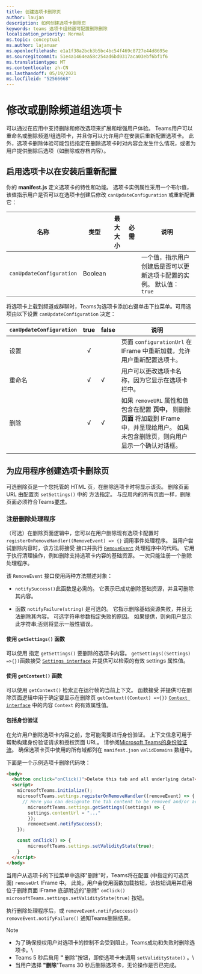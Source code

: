 ```yaml
---
title: 创建选项卡删除页
author: laujan
description: 如何创建选项卡删除页
keywords: teams 选项卡组频道可配置删除删除
localization_priority: Normal
ms.topic: conceptual
ms.author: lajanuar
ms.openlocfilehash: e1a1f38a2bcb3b5bc4bc54f469c8727e44d8695e
ms.sourcegitcommit: 51e4a1464ea58c254ad6bd0317aca03ebf6bf1f6
ms.translationtype: MT
ms.contentlocale: zh-CN
ms.lasthandoff: 05/19/2021
ms.locfileid: "52566668"
---
```

# <a name="modify-or-remove-a-channel-group-tab"></a>修改或删除频道组选项卡

可以通过在应用中支持删除和修改选项来扩展和增强用户体验。 Teams用户可以重命名或删除频道/组选项卡，并且你可以允许用户在安装后重新配置选项卡。 此外，选项卡删除体验可能包括指定在删除选项卡时对内容会发生什么情况，或者为用户提供删除后选项（如删除或存档内容）。

## <a name="enable-your-tab-to-be-reconfigured-after-installation"></a>启用选项卡以在安装后重新配置

你的 **manifest.js** 定义选项卡的特性和功能。 选项卡实例属性采用一个布尔值，该值指示用户是否可以在选项卡创建后修改 `canUpdateConfiguration` 或重新配置它：

|名称| 类型| 最大大小 | 必需 | 说明|
|---|---|---|---|---|
|`canUpdateConfiguration`|Boolean|||一个值，指示用户创建后是否可以更新选项卡配置的实例。 默认值： `true`|

将选项卡上载到频道或群聊时，Teams为选项卡添加右键单击下拉菜单。可用选项由以下设置 `canUpdateConfiguration` 决定：

| `canUpdateConfiguration`| true   | false | 说明 |
| ----------------------- | :----: | ----- | ----------- |
|     设置            |   √    |       |页面 `configurationUrl` 在 IFrame 中重新加载，允许用户重新配置选项卡。  |
|     重命名              |   √    |   √   | 用户可以更改选项卡名称，因为它显示在选项卡栏中。          |
|     删除              |   √    |   √   |  如果  `removeURL` 属性和值包含在配置 **页中，** 则删除 **页面** 将加载到 IFrame 中，并呈现给用户。 如果未包含删除页，则向用户显示一个确认对话框。          |
|||||

## <a name="create-a-tab-removal-page-for-your-application"></a>为应用程序创建选项卡删除页

可选删除页是一个您托管的 HTML 页，在删除选项卡时将显示该页。 删除页面 URL 由配置页 `setSettings()` 中的 方法指定。 与应用内的所有页面一样，删除页面必须符合Teams[要求](../../../tabs/how-to/tab-requirements.md)。

### <a name="register-a-remove-handler"></a>注册删除处理程序

（可选）在删除页面逻辑中，您可以在用户删除现有选项卡配置时 `registerOnRemoveHandler((RemoveEvent) => {}` 调用事件处理程序。 当用户尝试删除内容时，该方法将接受 接口并执行 [`RemoveEvent`](/javascript/api/@microsoft/teams-js/microsoftteams.settings.removeevent?view=msteams-client-js-latest&preserve-view=true) 处理程序中的代码。 它用于执行清理操作，例如删除支持选项卡内容的基础资源。 一次只能注册一个删除处理程序。

该 `RemoveEvent` 接口使用两种方法描述对象：

* `notifySuccess()`此函数是必需的。 它表示已成功删除基础资源，并且可删除其内容。

* 函数 `notifyFailure(string)` 是可选的。 它指示删除基础资源失败，并且无法删除其内容。 可选字符串参数指定失败的原因。 如果提供，则向用户显示此字符串;否则将显示一般性错误。

#### <a name="use-the-getsettings-function"></a>使用 `getSettings()` 函数

可以使用 指定 `getSettings()` 要删除的选项卡内容。 `getSettings((Settings) =>{})`函数接受 [`Settings interface`](/javascript/api/@microsoft/teams-js/microsoftteams.settings.settings?view=msteams-client-js-latest&preserve-view=true) 并提供可以检索的有效 settings 属性值。

#### <a name="use-the-getcontext-function"></a>使用 `getContext()` 函数

可以使用 `getContext()` 检索正在运行帧的当前上下文。 函数接受 并提供可在删除页面逻辑中用于确定要显示在删除页 `getContext((Context) =>{})` [`Context interface`](/javascript/api/@microsoft/teams-js/microsoftteams.context?view=msteams-client-js-latest&preserve-view=true) 中的内容 `Context` 的有效属性值。

#### <a name="include-authentication"></a>包括身份验证

在允许用户删除选项卡内容之前，您可能需要进行身份验证。 上下文信息可用于帮助构建身份验证请求和授权页面 URL。 请参阅[Microsoft Teams的身份验证流](~/tabs/how-to/authentication/auth-flow-tab.md)。 确保选项卡页中使用的所有域都列在 `manifest.json` `validDomains` 数组中。

下面是一个示例选项卡删除代码块：

```html
<body>
  <button onclick="onClick()">Delete this tab and all underlying data?</button>
  <script>
    microsoftTeams.initialize();
    microsoftTeams.settings.registerOnRemoveHandler((removeEvent) => {
      // Here you can designate the tab content to be removed and/or archived.
        microsoftTeams.settings.getSettings((settings) => {
        settings.contentUrl = "..."
        });
        removeEvent.notifySuccess();
    });

    const onClick() => {
        microsoftTeams.settings.setValidityState(true);
    }
  </script>
</body>

```

当用户从选项卡的下拉菜单中选择"删除"时，Teams将在配置 (中指定的可选页面) `removeUrl` IFrame 中。  此处，用户会使用函数加载按钮，该按钮调用并启用位于删除页面 IFrame 底部附近的"删除" `onClick()` `microsoftTeams.settings.setValidityState(true)` 按钮。 

执行删除处理程序后，或 `removeEvent.notifySuccess()` `removeEvent.notifyFailure()` 通知Teams删除结果。

>[!NOTE]
> * 为了确保授权用户对选项卡的控制不会受到阻止，Teams成功和失败时删除选项卡。\
> * Teams 5 秒后启用 **"** 删除"按钮，即使选项卡未调用 `setValidityState()` 。\
> * 当用户选择 **"删除**"Teams 30 秒后删除选项卡，无论操作是否已完成。
